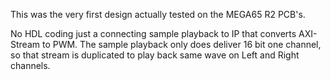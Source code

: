 This was the very first design actually tested on the MEGA65 R2 PCB's.

No HDL coding just a connecting sample playback to IP that converts AXI-Stream to PWM. The sample playback only does deliver 16 bit one channel, so that stream is duplicated to play back same wave on Left and Right channels.
